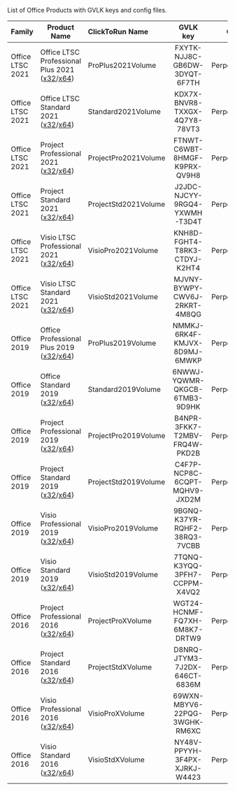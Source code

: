 List of Office Products with GVLK keys and config files.

| Family           | Product Name                       | ClickToRun Name      |           GVLK key            |     Channel     |
| ---------------- | ---------------------------------- | :------------------- | :---------------------------: | :-------------: |
| Office LTSC 2021 | Office LTSC Professional Plus 2021 ([x32](https://github.com/rprokhorov/Office-Configurations/blob/master/Office%202021/Office%202021%20ProPlus%20x32.xml)/[x64](https://github.com/rprokhorov/Office-Configurations/blob/master/Office%202021/Office%202021%20ProPlus%20x64.xml)) | ProPlus2021Volume    | FXYTK-NJJ8C-GB6DW-3DYQT-6F7TH | PerpetualVL2021 |
| Office LTSC 2021 | Office LTSC Standard 2021 ([x32](https://github.com/rprokhorov/Office-Configurations/blob/master/Office%202021/Office%202021%20Standard%20x32.xml)/[x64](https://github.com/rprokhorov/Office-Configurations/blob/master/Office%202021/Office%202021%20Standard%20x64.xml))         | Standard2021Volume   | KDX7X-BNVR8-TXXGX-4Q7Y8-78VT3 | PerpetualVL2021 |
| Office LTSC 2021 | Project Professional 2021 ([x32](https://github.com/rprokhorov/Office-Configurations/blob/master/Office%202021/Project%202021%20Pro%20x32.xml)/[x64](https://github.com/rprokhorov/Office-Configurations/blob/master/Office%202021/Project%202021%20Pro%20x64.xml))         | ProjectPro2021Volume | FTNWT-C6WBT-8HMGF-K9PRX-QV9H8 | PerpetualVL2021 |
| Office LTSC 2021 | Project Standard 2021 ([x32](https://github.com/rprokhorov/Office-Configurations/blob/master/Office%202021/Project%202021%20Std%20x32.xml)/[x64](https://github.com/rprokhorov/Office-Configurations/blob/master/Office%202021/Project%202021%20Std%20x64.xml))             | ProjectStd2021Volume | J2JDC-NJCYY-9RGQ4-YXWMH-T3D4T | PerpetualVL2021 |
| Office LTSC 2021 | Visio LTSC Professional 2021 ([x32](https://github.com/rprokhorov/Office-Configurations/blob/master/Office%202021/Visio%202021%20Pro%20x32.xml)/[x64](https://github.com/rprokhorov/Office-Configurations/blob/master/Office%202021/Visio%202021%20Pro%20x64.xml))      | VisioPro2021Volume   | KNH8D-FGHT4-T8RK3-CTDYJ-K2HT4 | PerpetualVL2021 |
| Office LTSC 2021 | Visio LTSC Standard 2021 ([x32](https://github.com/rprokhorov/Office-Configurations/blob/master/Office%202021/Visio%202021%20Std%20x32.xml)/[x64](https://github.com/rprokhorov/Office-Configurations/blob/master/Office%202021/Visio%202021%20Std%20x64.xml))          | VisioStd2021Volume   | MJVNY-BYWPY-CWV6J-2RKRT-4M8QG | PerpetualVL2021 |
| Office 2019      | Office Professional Plus 2019 ([x32](https://github.com/rprokhorov/Office-Configurations/blob/master/Office%202019/Office%202019%20ProPlus%20x32.xml)/[x64](https://github.com/rprokhorov/Office-Configurations/blob/master/Office%202019/Office%202019%20ProPlus%20x64.xml))     | ProPlus2019Volume    | NMMKJ-6RK4F-KMJVX-8D9MJ-6MWKP | PerpetualVL2019 |
| Office 2019      | Office Standard 2019 ([x32](https://github.com/rprokhorov/Office-Configurations/blob/master/Office%202019/Office%202019%20Standard%20x32.xml)/[x64](https://github.com/rprokhorov/Office-Configurations/blob/master/Office%202019/Office%202019%20Standard%20x64.xml))              | Standard2019Volume   | 6NWWJ-YQWMR-QKGCB-6TMB3-9D9HK | PerpetualVL2019 |
| Office 2019      | Project Professional 2019 ([x32](https://github.com/rprokhorov/Office-Configurations/blob/master/Office%202019/Project%202019%20Pro%20x32.xml)/[x64](https://github.com/rprokhorov/Office-Configurations/blob/master/Office%202019/Project%202019%20Pro%20x64.xml))         | ProjectPro2019Volume | B4NPR-3FKK7-T2MBV-FRQ4W-PKD2B | PerpetualVL2019 |
| Office 2019      | Project Standard 2019 ([x32](https://github.com/rprokhorov/Office-Configurations/blob/master/Office%202019/Project%202019%20Std%20x32.xml)/[x64](https://github.com/rprokhorov/Office-Configurations/blob/master/Office%202019/Project%202019%20Std%20x64.xml))             | ProjectStd2019Volume | C4F7P-NCP8C-6CQPT-MQHV9-JXD2M | PerpetualVL2019 |
| Office 2019      | Visio Professional 2019 ([x32](https://github.com/rprokhorov/Office-Configurations/blob/master/Office%202019/Visio%202019%20Pro%20x32.xml)/[x64](https://github.com/rprokhorov/Office-Configurations/blob/master/Office%202019/Visio%202019%20Pro%20x64.xml))           | VisioPro2019Volume   | 9BGNQ-K37YR-RQHF2-38RQ3-7VCBB | PerpetualVL2019 |
| Office 2019      | Visio Standard 2019 ([x32](https://github.com/rprokhorov/Office-Configurations/blob/master/Office%202019/Visio%202019%20Std%20x32.xml)/[x64](https://github.com/rprokhorov/Office-Configurations/blob/master/Office%202019/Visio%202019%20Std%20x64.xml))               | VisioStd2019Volume   | 7TQNQ-K3YQQ-3PFH7-CCPPM-X4VQ2 | PerpetualVL2019 |
| Office 2016      | Project Professional 2016 ([x32](https://github.com/rprokhorov/Office-Configurations/blob/master/Office%202016/Project%202016%20Pro%20x32.xml)/[x64](https://github.com/rprokhorov/Office-Configurations/blob/master/Office%202016/Project%202016%20Pro%20x64.xml))          | ProjectProXVolume    | WGT24-HCNMF-FQ7XH-6M8K7-DRTW9 | PerpetualVL2016 |
| Office 2016      | Project Standard 2016 ([x32](https://github.com/rprokhorov/Office-Configurations/blob/master/Office%202016/Project%202016%20Std%20x32.xml)/[x64](https://github.com/rprokhorov/Office-Configurations/blob/master/Office%202016/Project%202016%20Std%20x64.xml))             | ProjectStdXVolume    | D8NRQ-JTYM3-7J2DX-646CT-6836M | PerpetualVL2016 |
| Office 2016      | Visio Professional 2016 ([x32](https://github.com/rprokhorov/Office-Configurations/blob/master/Office%202016/Visio%202016%20Pro%20x32.xml)/[x64](https://github.com/rprokhorov/Office-Configurations/blob/master/Office%202016/Visio%202016%20Pro%20x64.xml))           | VisioProXVolume      | 69WXN-MBYV6-22PQG-3WGHK-RM6XC | PerpetualVL2016 |
| Office 2016      | Visio Standard 2016 ([x32](https://github.com/rprokhorov/Office-Configurations/blob/master/Office%202016/Visio%202016%20Std%20x32.xml)/[x64](https://github.com/rprokhorov/Office-Configurations/blob/master/Office%202016/Visio%202016%20Std%20x64.xml))               | VisioStdXVolume      | NY48V-PPYYH-3F4PX-XJRKJ-W4423 | PerpetualVL2016 |
